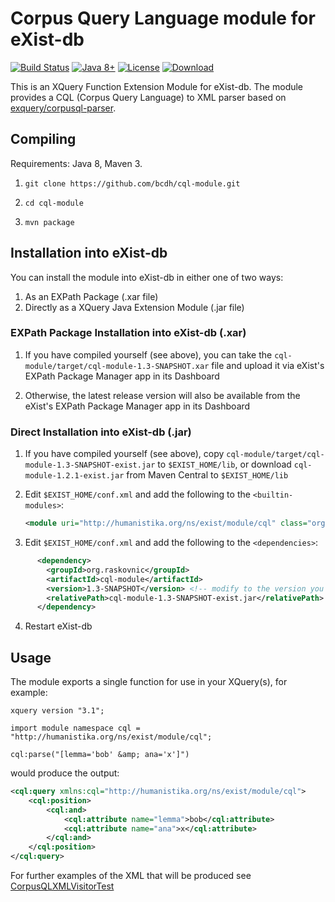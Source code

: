# Corpus Query Language module for eXist-db
[![Build Status](https://travis-ci.org/BCDH/cql-module.png?branch=master)](https://travis-ci.org/BCDH/cql-module) [![Java 8+](https://img.shields.io/badge/java-8+-blue.svg)](http://java.oracle.com) [![License](https://img.shields.io/badge/license-GPL%202-blue.svg)](https://www.gnu.org/licenses/gpl-2.0.html) [![Download](https://img.shields.io/badge/download-version%201.2.1-ff69b4.svg)](http://search.maven.org/remotecontent?filepath=org/humanistika/exist/module/cql-module/1.2.1/cql-module-1.2.1-exist.jar)

This is an XQuery Function Extension Module for eXist-db. The module provides a CQL (Corpus Query Language) to XML parser based on [exquery/corpusql-parser](https://github.com/exquery/corpusql-parser).


## Compiling
Requirements: Java 8, Maven 3.

1. `git clone https://github.com/bcdh/cql-module.git`

2. `cd cql-module`

3. `mvn package`


## Installation into eXist-db
You can install the module into eXist-db in either one of two ways:
1. As an EXPath Package (.xar file)
2. Directly as a XQuery Java Extension Module (.jar file)

### EXPath Package Installation into eXist-db (.xar)
1. If you have compiled yourself (see above), you can take the `cql-module/target/cql-module-1.3-SNAPSHOT.xar` file and upload it via eXist's EXPath Package Manager app in its Dashboard

2. Otherwise, the latest release version will also be available from the eXist's EXPath Package Manager app in its Dashboard


### Direct Installation into eXist-db (.jar)
1. If you have compiled yourself (see above), copy `cql-module/target/cql-module-1.3-SNAPSHOT-exist.jar` to `$EXIST_HOME/lib`, or download `cql-module-1.2.1-exist.jar` from Maven Central to `$EXIST_HOME/lib`

2. Edit `$EXIST_HOME/conf.xml` and add the following to the `<builtin-modules>`:

    ```xml
    <module uri="http://humanistika.org/ns/exist/module/cql" class="org.humanistika.exist.module.cqlmodule.CQLModule"/>
    ```
3. Edit `$EXIST_HOME/conf.xml` and add the following to the `<dependencies>`:

```xml
      <dependency>
        <groupId>org.raskovnic</groupId>
        <artifactId>cql-module</artifactId>
        <version>1.3-SNAPSHOT</version> <!-- modify to the version you are using -->
        <relativePath>cql-module-1.3-SNAPSHOT-exist.jar</relativePath> <!-- this should reflect the exact filename in lib folder -->
      </dependency>
```

4. Restart eXist-db

## Usage
The module exports a single function for use in your XQuery(s), for example:

```xquery
xquery version "3.1";

import module namespace cql = "http://humanistika.org/ns/exist/module/cql";

cql:parse("[lemma='bob' &amp; ana='x']")
```

would produce the output:

```xml
<cql:query xmlns:cql="http://humanistika.org/ns/exist/module/cql">
    <cql:position>
        <cql:and>
            <cql:attribute name="lemma">bob</cql:attribute>
            <cql:attribute name="ana">x</cql:attribute>
        </cql:and>
    </cql:position>
</cql:query>
```

For further examples of the XML that will be produced see [CorpusQLXMLVisitorTest](https://github.com/BCDH/cql-module/blob/master/src/test/java/org/humanistika/exist/module/cqlmodule/CorpusQLXMLVisitorTest.java#L42)
